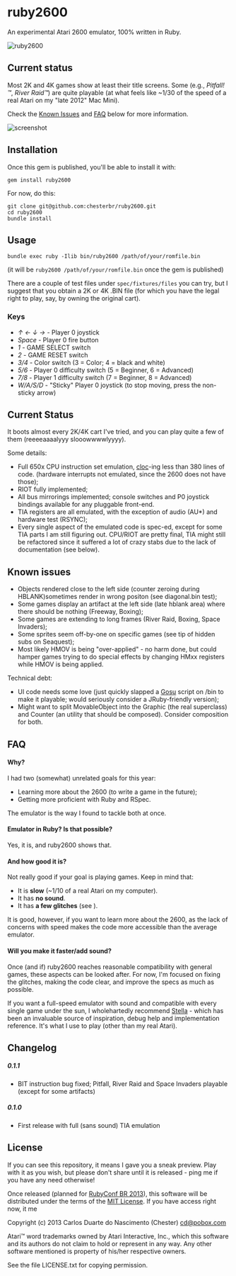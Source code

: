 # ruby2600

An experimental Atari 2600 emulator, 100% written in Ruby.

![ruby2600](http://i.imgur.com/Zjgibpr.png "ruby2600")

## Current status

Most 2K and 4K games show at least their title screens. Some (e.g., *Pitfall!™*, *River Raid™*) are quite playable (at what feels like ~1/30 of the speed of a real Atari on my "late 2012" Mac Mini).

Check the [Known Issues](#known-issues) and [FAQ](#faq) below for more information.

![screenshot](http://i.imgur.com/kN9Yxsi.png "Pitfall! on ruby2600, as of Aug 4")

## Installation

Once this gem is published, you'll be able to install it with:

    gem install ruby2600

For now, do this:

    git clone git@github.com:chesterbr/ruby2600.git
    cd ruby2600
    bundle install

## Usage

	bundle exec ruby -Ilib bin/ruby2600 /path/of/your/romfile.bin

(it will be `ruby2600 /path/of/your/romfile.bin` once the gem is published)

There are a couple of test files under `spec/fixtures/files` you can try, but I suggest that you obtain a 2K or 4K .BIN file (for which you have the legal right to play, say, by owning the original cart).

### Keys

- *↑ ← ↓ →* - Player 0 joystick
- *Space* - Player 0 fire button
- *1* - GAME SELECT switch
- *2* - GAME RESET switch
- *3/4* - Color switch (3 = Color; 4 = black and white)
- *5/6* - Player 0 difficulty switch (5 = Beginner, 6 = Advanced)
- *7/8* - Player 1 difficulty switch (7 = Beginner, 8 = Advanced)
- *W/A/S/D* - "Sticky" Player 0 joystick (to stop moving, press the non-sticky arrow)

## Current Status

It boots almost every 2K/4K cart I've tried, and you can play quite a few of them (reeeeaaaalyyy slooowwwwlyyyy).

Some details:

- Full 650x CPU instruction set emulation, [cloc](http://cloc.sourceforge.net/)-ing less than 380 lines of code. (hardware interrupts not emulated, since the 2600 does not have those);
- RIOT fully implemented;
- All bus mirrorings implemented; console switches and P0 joystick bindings available for any pluggable front-end.
- TIA registers are all emulated, with the exception of audio (AU*) and hardware test (RSYNC);
- Every single aspect of the emulated code is spec-ed, except for some TIA parts I am still figuring out. CPU/RIOT are pretty final, TIA might still be refactored since it suffered a lot of crazy stabs due to the lack of documentation (see below).

## Known issues

- Objects rendered close to the left side (counter zeroing during HBLANK)sometimes render in wrong positon (see diagonal.bin test);
- Some games display an artifact at the left side (late hblank area) where there should be nothing (Freeway, Boxing);
- Some games are extending to long frames (River Raid, Boxing, Space Invaders);
- Some sprites seem off-by-one on specific games (see tip of hidden subs on Seaquest);
- Most likely HMOV is being "over-applied" - no harm done, but could hamper games trying to do special effects by changing HMxx registers while HMOV is being applied.

Technical debt:

- UI code needs some love (just quickly slapped a [Gosu](http://www.libgosu.org/) script on /bin to make it playable; would seriously consider a JRuby-friendly version);
- Might want to split MovableObject into the Graphic (the real superclass) and Counter (an utility that should be composed). Consider composition for both.

## FAQ

#### Why?

I had two (somewhat) unrelated goals for this year:

- Learning more about the 2600 (to write a game in the future);
- Getting more proficient with Ruby and RSpec.

The emulator is the way I found to tackle both at once.

#### Emulator in Ruby? Is that possible?

Yes, it is, and ruby2600 shows that.

#### And how good it is?

Not really good if your goal is playing games. Keep in mind that:

- It is **slow** (~1/10 of a real Atari on my computer).
- It has **no sound**.
- It has **a few glitches** (see ).

It is good, however, if you want to learn more about the 2600, as the lack of concerns with speed makes the code more accessible than the average emulator.

#### Will you make it faster/add sound?

Once (and if) ruby2600 reaches reasonable compatibility with general games, these aspects can be looked after. For now, I'm focused on fixing the glitches, making the code clear, and improve the specs as much as possible.

If you want a full-speed emulator with sound and compatible with every single game under the sun, I wholehartedly recommend [Stella](http://stella.sourceforge.net/) - which has been an invaluable source of inspiration, debug help and implementation reference. It's what I use to play (other than my real Atari).

## Changelog

##### 0.1.1
- BIT instruction bug fixed; Pitfall, River Raid and Space Invaders playable (except for some artifacts)

##### 0.1.0
- First release with full (sans sound) TIA emulation

## License

If you can see this repository, it means I gave you a sneak preview. Play with it as you wish, but please don't share until it is released - ping me if you have any need otherwise!

Once released (planned for [RubyConf BR 2013](http://cfp.rubyconf.com.br/)), this software will be distributed under the terms of the [MIT License](http://opensource.org/licenses/MIT). If you have access right now, it me

Copyright (c) 2013 Carlos Duarte do Nascimento (Chester) <cd@pobox.com>

Atari™ word trademarks owned by Atari Interactive, Inc., which this software and its authors do not claim to hold or represent in any way. Any other software mentioned is property of his/her respective owners.

See the file LICENSE.txt for copying permission.
